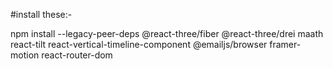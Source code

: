 #install these:-

npm install --legacy-peer-deps @react-three/fiber @react-three/drei maath react-tilt react-vertical-timeline-component @emailjs/browser framer-motion react-router-dom